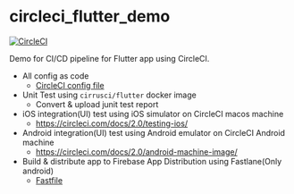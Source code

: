 # circleci_flutter_demo

[![CircleCI](https://circleci.com/gh/tadashi0713/circleci_flutter_demo/tree/main.svg?style=svg&circle-token=4b7a45cbf68aec16634634e7504e653d7b77b235)](https://circleci.com/gh/tadashi0713/circleci_flutter_demo/tree/main)

Demo for CI/CD pipeline for Flutter app using CircleCI.

* All config as code
    * [CircleCI config file](.circleci/config.yml)
* Unit Test using `cirrusci/flutter` docker image
    * Convert & upload junit test report
* iOS integration(UI) test using iOS simulator on CircleCI macos machine
    * https://circleci.com/docs/2.0/testing-ios/
* Android integration(UI) test using Android emulator on CircleCI Android machine
    * https://circleci.com/docs/2.0/android-machine-image/
* Build & distribute app to Firebase App Distribution using Fastlane(Only android)
    * [Fastfile](android/fastlane/Fastfile)